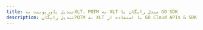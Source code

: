 ---title: تبدیل پاورپوینت بهXLT، POTM به XLT مبدل رایگان یا GO SDKdescription: تبدیل رایگانPOTM به XLT با استفاده از GO Cloud APIs & SDK. همچنین اسناد Microsoft PowerPoint را در Cloud ایجاد، ویرایش و رندر کنید.---